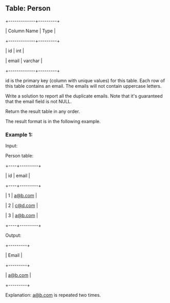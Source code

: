 ## Table: Person

+-------------+---------+

| Column Name | Type    |

+-------------+---------+

| id          | int     |

| email       | varchar |

+-------------+---------+

id is the primary key (column with unique values) for this table.
Each row of this table contains an email. The emails will not contain uppercase letters. 

Write a solution to report all the duplicate emails. Note that it's guaranteed that the email field is not NULL.

Return the result table in any order.

The result format is in the following example.

### Example 1:

Input: 

Person table:

+----+---------+

| id | email   |

+----+---------+

| 1  | a@b.com |

| 2  | c@d.com |

| 3  | a@b.com |

+----+---------+

Output: 

+---------+

| Email   |

+---------+

| a@b.com |

+---------+

Explanation: a@b.com is repeated two times.
